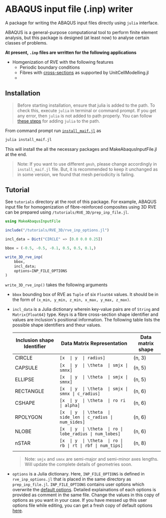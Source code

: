 # ABAQUS input file (.inp) writer

A package for writing the ABAQUS input files directly using `julia` interface.

ABAQUS is a general-purpose computational tool to perform finite element analysis, but this package is designed (at least now) to analyse certain classes of problems.

**At present, `.inp` files are wrritten for the following applications**

+ Homgenization of RVE with the following features
  + Periodic boundary conditions
  + Fibres with [cross-sections](https://github.com/338rajesh/UnitCellModelling.jl#acceptable-inclusion-shapes) as supported by UnitCellModelling.jl
  +

## Installation

> Before starting installation, ensure that julia is added to the path. To check this, execute `julia`  in terminal or command prompt. If you get any error, then `julia` is not added to path properly. You can follow [these steps](https://julialang.org/downloads/platform/) for adding `julia` to the path.

From command prompt run [`install_maif.jl`](/install_maif.jl) as  

```sh
julia install_maif.jl
```

This will install the all the necessary packages and MakeAbaqusInputFile.jl at the end.

> Note: If you want to use different `gmsh`, please change accordingly in `install_maif.jl` file. But, it is recommended to keep it unchanged as in some version, we found that mesh periodicity is failing.

## Tutorial

See `tutorials` directory at the root of this package. For example, ABAQUS input file for homogenization of fibre-reinforced composites using 3D RVE can be prepared using `/tutorials/RVE_3D/prep_inp_file.jl`.

```julia
using MakeAbaqusInputFile

include("/tutorials/RVE_3D/rve_inp_options.jl")

incl_data = Dict("CIRCLE" => [0.0 0.0 0.25])

bbox = (-0.5, -0.5, -0.1, 0.5, 0.5, 0.1,)

write_3D_rve_inp(
    bbox, 
    incl_data;
    options=INP_FILE_OPTIONS
)
```

`write_3D_rve_inp()` takes the following arguments

+ `bbox` bounding box of RVE as `Tuple` of six `Float64` values. It should be in the form of `(x_min, y_min, z_min, x_max, y_max, z_max)`.
+ `incl_data` is a Julia dictionary wherein key-value pairs are of `String` and `Matrix{Float64}` type. Keys is a fibre cross-section shape identifier and values are inclusion's positional information. The following table lists the possible shape identifiers and theur values.

    | Inclusion shape Identifier| Data Matrix Representation                                | Data matrix shape     |
    |---------------------------|-----------------------------------------------------------| ----------------------|
    | CIRCLE                    |       `[x  \| y  \| radius]`                                | (n, 3)                |
    | CAPSULE                   | `[x  \| y  \| \theta  \| smjx \| smnx]`                       | (n, 5)                |
    | ELLIPSE                   | `[x  \| y  \| \theta  \| smjx \| smnx]`                       | (n, 5)                |
    | RECTANGLE                 | `[x  \| y  \| \theta  \| smjx \| smnx \| c_radius]`           | (n, 6)                |
    | CSHAPE                    | `[x  \| y  \| \theta  \| ro ri \| alpha]`                     | (n, 6)                |
    | RPOLYGON                  | `[x  \| y  \| \theta  \| side_len \| c_radius \| num_sides]`  | (n, 6)                |
    | NLOBE                     | `[x  \| y  \| \theta  \| ro \| lobe_radius \| num_lobes]`     | (n, 6)                |
    | nSTAR                     | `[x  \| y  \| \theta  \| ro \| rb \| rt \| rbf \| num_tips]`  | (n, 8)                |
    ||||||

    > Note: `smjx` and `smnx` are semi-major and semi-minor axes lengths. Will update the complete details of geometries soon.

+ `options` is a Julia dictionary. Here, `INP_FILE_OPTIONS` is defined in `rve_inp_options.jl` that is placed in the same directory as `prep_inp_file.jl`. `INP_FILE_OPTIONS` contains user options which overwrite the [default options](/src/apps/default_rve_inp_options.jl). Detailed explainations of each options is provided as comment in the same file. Change the values in this copy of options as you want in your case. If you have messed up this user options file while editing, you can get a fresh copy of default options [here](/src/apps/default_rve_inp_options.jl).
